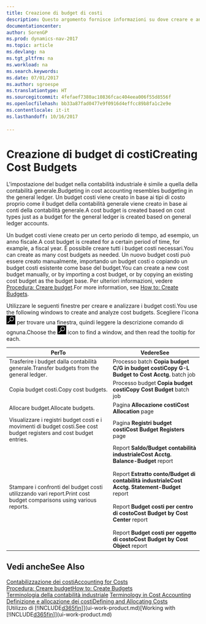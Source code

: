 ```yaml
---
title: Creazione di budget di costi
description: Questo argomento fornisce informazioni su dove creare e analizzare budget costi.
documentationcenter: 
author: SorenGP
ms.prod: dynamics-nav-2017
ms.topic: article
ms.devlang: na
ms.tgt_pltfrm: na
ms.workload: na
ms.search.keywords: 
ms.date: 07/01/2017
ms.author: sgroespe
ms.translationtype: HT
ms.sourcegitcommit: 4fefaef7380ac10836fcac404eea006f55d8556f
ms.openlocfilehash: bb33a87fad0477e9f0916d4effcc89b8fa1c2e9e
ms.contentlocale: it-it
ms.lasthandoff: 10/16/2017

---
```

# <a name="creating-cost-budgets"></a><span data-ttu-id="a938d-103">Creazione di budget di costi</span><span class="sxs-lookup"><span data-stu-id="a938d-103">Creating Cost Budgets</span></span>
<span data-ttu-id="a938d-104">L'impostazione del budget nella contabilità industriale è simile a quella della contabilità generale.</span><span class="sxs-lookup"><span data-stu-id="a938d-104">Budgeting in cost accounting resembles budgeting in the general ledger.</span></span> <span data-ttu-id="a938d-105">Un budget costi viene creato in base ai tipi di costo proprio come il budget della contabilità generale viene creato in base ai conti della contabilità generale.</span><span class="sxs-lookup"><span data-stu-id="a938d-105">A cost budget is created based on cost types just as a budget for the general ledger is created based on general ledger accounts.</span></span>  

<span data-ttu-id="a938d-106">Un budget costi viene creato per un certo periodo di tempo, ad esempio, un anno fiscale.</span><span class="sxs-lookup"><span data-stu-id="a938d-106">A cost budget is created for a certain period of time, for example, a fiscal year.</span></span> <span data-ttu-id="a938d-107">È possibile creare tutti i budget costi necessari.</span><span class="sxs-lookup"><span data-stu-id="a938d-107">You can create as many cost budgets as needed.</span></span> <span data-ttu-id="a938d-108">Un nuovo budget costi può essere creato manualmente, importando un budget costi o copiando un budget costi esistente come base del budget.</span><span class="sxs-lookup"><span data-stu-id="a938d-108">You can create a new cost budget manually, or by importing a cost budget, or by copying an existing cost budget as the budget base.</span></span> <span data-ttu-id="a938d-109">Per ulteriori informazioni, vedere [Procedura: Creare budget](finance-how-create-budgets.md).</span><span class="sxs-lookup"><span data-stu-id="a938d-109">For more information, see [How to: Create Budgets](finance-how-create-budgets.md).</span></span>

<span data-ttu-id="a938d-110">Utilizzare le seguenti finestre per creare e analizzare i budget costi.</span><span class="sxs-lookup"><span data-stu-id="a938d-110">You use the following windows to create and analyze cost budgets.</span></span> <span data-ttu-id="a938d-111">Scegliere l'icona ![Cerca pagina o report](media/ui-search/search_small.png "icona Cerca pagina o report") per trovare una finestra, quindi leggere la descrizione comando di ognuna.</span><span class="sxs-lookup"><span data-stu-id="a938d-111">Choose the ![Search for Page or Report](media/ui-search/search_small.png "Search for Page or Report icon") icon to find a window, and then read the tooltip for each.</span></span>

|<span data-ttu-id="a938d-112">Per</span><span class="sxs-lookup"><span data-stu-id="a938d-112">To</span></span>|<span data-ttu-id="a938d-113">Vedere</span><span class="sxs-lookup"><span data-stu-id="a938d-113">See</span></span>|  
|--------|---------|  
|<span data-ttu-id="a938d-114">Trasferire i budget dalla contabilità generale.</span><span class="sxs-lookup"><span data-stu-id="a938d-114">Transfer budgets from the general ledger.</span></span>|<span data-ttu-id="a938d-115">Processo batch **Copia budget C/G in budget costi**</span><span class="sxs-lookup"><span data-stu-id="a938d-115">**Copy G-L Budget to Cost Acctg.** batch job</span></span>|  
|<span data-ttu-id="a938d-116">Copia budget costi.</span><span class="sxs-lookup"><span data-stu-id="a938d-116">Copy cost budgets.</span></span>|<span data-ttu-id="a938d-117">Processo budget **Copia budget costi**</span><span class="sxs-lookup"><span data-stu-id="a938d-117">**Copy Cost Budget** batch job</span></span>|  
|<span data-ttu-id="a938d-118">Allocare budget.</span><span class="sxs-lookup"><span data-stu-id="a938d-118">Allocate budgets.</span></span>|<span data-ttu-id="a938d-119">Pagina **Allocazione costi**</span><span class="sxs-lookup"><span data-stu-id="a938d-119">**Cost Allocation** page</span></span>|  
|<span data-ttu-id="a938d-120">Visualizzare i registri budget costi e i movimenti di budget costi.</span><span class="sxs-lookup"><span data-stu-id="a938d-120">See cost budget registers and cost budget entries.</span></span>|<span data-ttu-id="a938d-121">Pagina **Registri budget costi**</span><span class="sxs-lookup"><span data-stu-id="a938d-121">**Cost Budget Registers** page</span></span>|  
|<span data-ttu-id="a938d-122">Stampare i confronti del budget costi utilizzando vari report.</span><span class="sxs-lookup"><span data-stu-id="a938d-122">Print cost budget comparisons using various reports.</span></span>|<span data-ttu-id="a938d-123">Report **Saldo/Budget contabilità industriale**</span><span class="sxs-lookup"><span data-stu-id="a938d-123">**Cost Acctg. Balance-Budget** report</span></span><br /><br /> <span data-ttu-id="a938d-124">Report **Estratto conto/Budget di contabilità industriale**</span><span class="sxs-lookup"><span data-stu-id="a938d-124">**Cost Acctg. Statement-Budget** report</span></span><br /><br /> <span data-ttu-id="a938d-125">Report **Budget costi per centro di costo**</span><span class="sxs-lookup"><span data-stu-id="a938d-125">**Cost Budget by Cost Center** report</span></span><br /><br /> <span data-ttu-id="a938d-126">Report **Budget costi per oggetto di costo**</span><span class="sxs-lookup"><span data-stu-id="a938d-126">**Cost Budget by Cost Object** report</span></span>|  

## <a name="see-also"></a><span data-ttu-id="a938d-127">Vedi anche</span><span class="sxs-lookup"><span data-stu-id="a938d-127">See Also</span></span>  
[<span data-ttu-id="a938d-128">Contabilizzazione dei costi</span><span class="sxs-lookup"><span data-stu-id="a938d-128">Accounting for Costs</span></span>](finance-manage-cost-accounting.md)  
[<span data-ttu-id="a938d-129">Procedura: Creare budget</span><span class="sxs-lookup"><span data-stu-id="a938d-129">How to: Create Budgets</span></span>](finance-how-create-budgets.md)  
<span data-ttu-id="a938d-130">[Terminologia della contabilità industriale](finance-terminology-in-cost-accounting.md) </span><span class="sxs-lookup"><span data-stu-id="a938d-130">[Terminology in Cost Accounting](finance-terminology-in-cost-accounting.md) </span></span>  
[<span data-ttu-id="a938d-131">Definizione e allocazione dei costi</span><span class="sxs-lookup"><span data-stu-id="a938d-131">Defining and Allocating Costs</span></span>](finance-define-and-allocate-costs.md)  
<span data-ttu-id="a938d-132">[Utilizzo di [!INCLUDE[d365fin](includes/d365fin_md.md)]](ui-work-product.md)</span><span class="sxs-lookup"><span data-stu-id="a938d-132">[Working with [!INCLUDE[d365fin](includes/d365fin_md.md)]](ui-work-product.md)</span></span>

